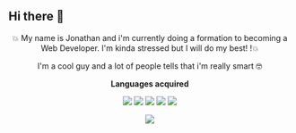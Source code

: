 ## Hi there 👋

<p align="center">
 💥 My name is Jonathan and i'm currently doing a formation to becoming a Web Developer. I'm kinda stressed but I will do my best! !💥
</p>
 
<p align="center">
 I'm a cool guy and a lot of people tells that i'm really smart 🤓
</p>

<p align="center"><strong>Languages acquired</strong></p>

<p align="center">
<img src="https://github.com/user-attachments/assets/9085f218-c7e4-4d5f-bcce-e895475e6a01"> <img src="https://github.com/user-attachments/assets/b002dc55-d0d6-4244-8cbe-43b6f0f27a8a"> <img src="https://github.com/user-attachments/assets/a3f9d8e4-55e4-44fa-9016-97829d5ddb25"> <img src="https://github.com/user-attachments/assets/39dfcb23-59c0-410e-87f3-17fa4341e107"> <img src="https://github.com/user-attachments/assets/4e76128c-1706-4017-a08a-980205f878d0">
</p>

<p align="center">
<img src="https://media3.giphy.com/media/v1.Y2lkPTc5MGI3NjExdmQ0a2wzNHgxdGJmdWRvdDJzMnRhYjZheGxtcGltNjM1bjlpajB1aCZlcD12MV9pbnRlcm5hbF9naWZfYnlfaWQmY3Q9Zw/ErZ8hv5eO92JW/giphy.gif">
</p>









<!--
**Laiokan/Laiokan** is a ✨ _special_ ✨ repository because its `README.md` (this file) appears on your GitHub profile.

Here are some ideas to get you started:

- 🔭 I’m currently working on ...
- 🌱 I’m currently learning ...
- 👯 I’m looking to collaborate on ...
- 🤔 I’m looking for help with ...
- 💬 Ask me about ...
- 📫 How to reach me: ...
- 😄 Pronouns: ...
- ⚡ Fun fact: ...
-->
